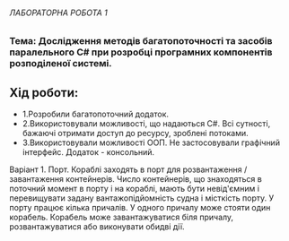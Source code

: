 ###### ЛАБОРАТОРНА РОБОТА 1 
### Тема: Дослідження методів багатопоточності та засобів паралельного C# при розробці програмних компонентів розподіленої системі.
## Хід роботи:
* 1.Розробили багатопоточний додаток.
* 2.Використовували можливості, що надаються C#. Всі сутності, бажаючі отримати доступ до ресурсу, зроблені потоками.
* 3.Використовували можливості ООП. Не застосовували графічний інтерфейс. Додаток - консольний. 

Варіант 1. 
Порт. Кораблі заходять в порт для розвантаження / завантаження контейнерів. Число контейнерів, що знаходяться в поточний момент в порту і на кораблі, мають бути невід'ємним і перевищувати задану вантажопідйомність судна і місткість порту. У порту працює кілька причалів. У одного причалу може стояти один корабель. Корабель може завантажуватися біля причалу, розвантажуватися або виконувати обидві дії.
